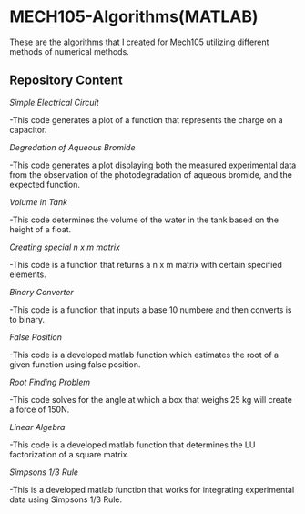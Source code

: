 # MECH105-Algorithms(MATLAB)
These are the algorithms that I created for Mech105 utilizing different methods of numerical methods. 

## Repository Content

*Simple Electrical Circuit*

-This code generates a plot of a function that represents the charge on a capacitor. 

*Degredation of Aqueous Bromide*

-This code generates a plot displaying both the measured experimental data from the observation of the photodegradation of aqueous bromide, and the expected function. 

*Volume in Tank*

-This code determines the volume of the water in the tank based on the height of a float.

*Creating special n x m matrix*

-This code is a function that returns a n x m matrix with certain specified elements.

*Binary Converter*

-This code is a function that inputs a base 10 numbere and then converts is to binary.

*False Position*

-This code is a developed matlab function which estimates the root of a given function using false position.

*Root Finding Problem*

-This code solves for the angle at which a box that weighs 25 kg will create a force of 150N.

*Linear Algebra*

-This code is a developed matlab function that determines the LU factorization of a square matrix.

*Simpsons 1/3 Rule*

-This is a developed matlab function that works for integrating experimental data using Simpsons 1/3 Rule.
